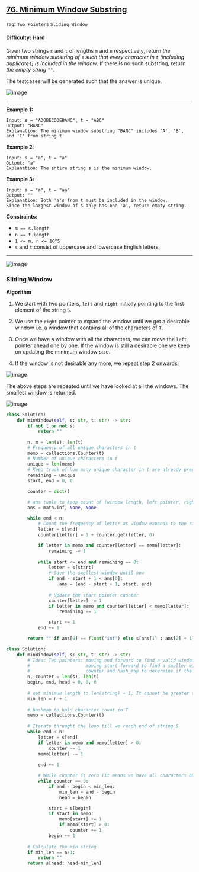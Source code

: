 ## [76. Minimum Window Substring](https://leetcode.com/problems/minimum-window-substring/)

```Tag```: ```Two Pointers``` ```Sliding Window```

#### Difficulty: Hard

Given two strings ```s``` and ```t``` of lengths ```m``` and ```n``` respectively, return _the minimum window substring of ```s``` such that every character in ```t``` (including duplicates) is included in the window_. If there is no such substring, return _the empty string ```""```_.

The testcases will be generated such that the answer is unique.

![image](https://user-images.githubusercontent.com/35042430/225948578-136cbb33-3dde-453d-a5bc-fb65fca9cd2d.png)

---

__Example 1:__
```
Input: s = "ADOBECODEBANC", t = "ABC"
Output: "BANC"
Explanation: The minimum window substring "BANC" includes 'A', 'B', and 'C' from string t.
```

__Example 2:__
```
Input: s = "a", t = "a"
Output: "a"
Explanation: The entire string s is the minimum window.
```

__Example 3:__
```
Input: s = "a", t = "aa"
Output: ""
Explanation: Both 'a's from t must be included in the window.
Since the largest window of s only has one 'a', return empty string.
```

__Constraints:__

- ```m == s.length```
- ```n == t.length```
- ```1 <= m, n <= 10^5```
- ```s``` and ```t``` consist of uppercase and lowercase English letters.
 
---

![image](https://leetcode.com/problems/minimum-window-substring/Figures/76/76_Minimum_Window_Substring_1.png)

### Sliding Window

__Algorithm__

1. We start with two pointers, ```left``` and ```right``` initially pointing to the first element of the string ```S```.

2. We use the ```right``` pointer to expand the window until we get a desirable window i.e. a window that contains all of the characters of ```T```.

3. Once we have a window with all the characters, we can move the ```left``` pointer ahead one by one. If the window is still a desirable one we keep on updating the minimum window size.

4. If the window is not desirable any more, we repeat step 2 onwards.

![image](https://leetcode.com/problems/minimum-window-substring/Figures/76/76_Minimum_Window_Substring_2.png)

The above steps are repeated until we have looked at all the windows. The smallest window is returned.

![image](https://leetcode.com/problems/minimum-window-substring/Figures/76/76_Minimum_Window_Substring_3.png)

```Python
class Solution:
    def minWindow(self, s: str, t: str) -> str:
        if not t or not s:
            return ""

        n, m = len(s), len(t)
        # Frequency of all unique characters in t
        memo = collections.Counter(t)
        # Number of unique characters in t
        unique = len(memo)
        # Keep track of how many unique character in t are already presented in the current window
        remaining = unique
        start, end = 0, 0

        counter = dict()

        # ans tuple to keep count of (window length, left pointer, right pointer)
        ans = math.inf, None, None

        while end < n:
            # Count the frequency of letter as window expands to the right
            letter = s[end]
            counter[letter] = 1 + counter.get(letter, 0)

            if letter in memo and counter[letter] == memo[letter]:
                remaining -= 1
            
            while start <= end and remaining == 0:
                letter = s[start]
                # Save the smallest window until now
                if end - start + 1 < ans[0]:
                    ans = (end - start + 1, start, end)
                
                # Update the start pointer counter
                counter[letter] -= 1
                if letter in memo and counter[letter] < memo[letter]:
                    remaining += 1

                start += 1
            end += 1

        return "" if ans[0] == float("inf") else s[ans[1] : ans[2] + 1]
```

```Python
class Solution:
    def minWindow(self, s: str, t: str) -> str:
        # Idea: Two pointers: moving end forward to find a valid window,
        #                     moving start forward to find a smaller window
        #                     counter and hash_map to determine if the window is valid or not
        n, counter = len(s), len(t)
        begin, end, head = 0, 0, 0 
        
        # set minimum length to len(string) + 1. It cannot be greater than that
        min_len = n + 1        
        
        # hashmap to hold character count in T
        memo = collections.Counter(t)
            
        # Iterate throught the loop till we reach end of string S   
        while end < n:
            letter = s[end]
            if letter in memo and memo[letter] > 0:
                counter -= 1
            memo[letter] -= 1
                
            end += 1            

            # While counter is zero (it means we have all characters between begin and end), calculate the length and min_length
            while counter == 0:
                if end - begin < min_len:
                    min_len = end - begin
                    head = begin

                start = s[begin]
                if start in memo:
                    memo[start] += 1
                    if memo[start] > 0: 
                        counter += 1                
                begin += 1
        
        # Calculate the min string
        if min_len == n+1:
            return ""
        return s[head: head+min_len]
```
